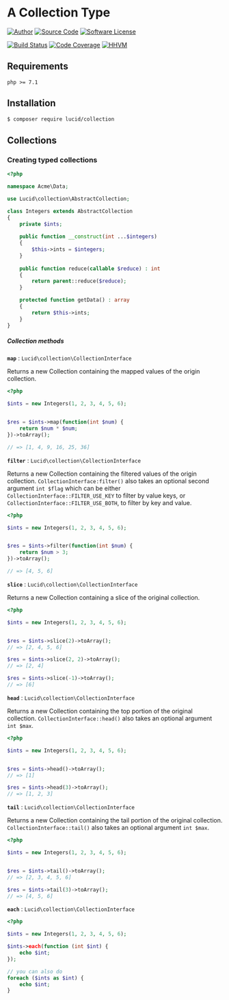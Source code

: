 # A Collection Type

[![Author](http://img.shields.io/badge/author-iwyg-blue.svg?style=flat-square)](https://github.com/iwyg)
[![Source Code](http://img.shields.io/badge/source-lucid/collection-blue.svg?style=flat-square)](https://github.com/lucidphp/collection/tree/develop)
[![Software License](https://img.shields.io/badge/license-MIT-brightgreen.svg?style=flat-square)](https://github.com/lucidphp/collection/blob/develop/LICENSE.md)

[![Build Status](https://img.shields.io/travis/lucidphp/collection/develop.svg?style=flat-square)](https://travis-ci.org/lucidphp/collection)
[![Code Coverage](https://img.shields.io/coveralls/lucidphp/collection/develop.svg?style=flat-square)](https://coveralls.io/r/lucidphp/collection)
[![HHVM](https://img.shields.io/hhvm/lucid/collection/dev-develop.svg?style=flat-square)](http://hhvm.h4cc.de/package/lucid/collection)

## Requirements

```
php >= 7.1
```

## Installation

```bash
$ composer require lucid/collection
```


## Collections

### Creating typed collections


```php
<?php

namespace Acme\Data;

use Lucid\collection\AbstractCollection;

class Integers extends AbstractCollection
{
    private $ints;
    
    public function __construct(int ...$integers)
    {
        $this->ints = $integers;
    }
    
    public function reduce(callable $reduce) : int
    {
        return parent::reduce($reduce);
    }

    protected function getData() : array
    {
        return $this->ints;
    }
}
```

##### Collection methods

**`map`** : `Lucid\collection\CollectionInterface`

Returns a new Collection containing the mapped values of the origin collection.

```php
<?php

$ints = new Integers(1, 2, 3, 4, 5, 6);


$res = $ints->map(function(int $num) {
    return $num * $num;
})->toArray();

// => [1, 4, 9, 16, 25, 36] 
```

**`filter`** : `Lucid\collection\CollectionInterface`

Returns a new Collection containing the filtered values of the origin collection.
`CollectionInterface:filter()` also takes an optional second argument `int $flag` which can be either `CollectionInterface::FILTER_USE_KEY` to filter by value keys, or `CollectionInterface::FILTER_USE_BOTH`, to filter by key and value.

```php
<?php

$ints = new Integers(1, 2, 3, 4, 5, 6);


$res = $ints->filter(function(int $num) {
    return $num > 3;
})->toArray();

// => [4, 5, 6] 
```

**`slice`** : `Lucid\collection\CollectionInterface`

Returns a new Collection containing a slice of the original collection. 

```php
<?php

$ints = new Integers(1, 2, 3, 4, 5, 6);


$res = $ints->slice(2)->toArray();
// => [2, 4, 5, 6] 

$res = $ints->slice(2, 2)->toArray();
// => [2, 4]

$res = $ints->slice(-1)->toArray();
// => [6]
```

**`head`** : `Lucid\collection\CollectionInterface`

Returns a new Collection containing the top portion of the original collection. `CollectionInterface::head()` also takes an optional argument `int $max`. 

```php
<?php

$ints = new Integers(1, 2, 3, 4, 5, 6);


$res = $ints->head()->toArray();
// => [1] 

$res = $ints->head(3)->toArray();
// => [1, 2, 3] 
```

**`tail`** : `Lucid\collection\CollectionInterface`

Returns a new Collection containing the tail portion of the original collection. `CollectionInterface::tail()` also takes an optional argument `int $max`.

```php
<?php

$ints = new Integers(1, 2, 3, 4, 5, 6);


$res = $ints->tail()->toArray();
// => [2, 3, 4, 5, 6] 

$res = $ints->tail(3)->toArray();
// => [4, 5, 6] 
```
**`each`** : `Lucid\collection\CollectionInterface`

```php
<?php

$ints = new Integers(1, 2, 3, 4, 5, 6);

$ints->each(function (int $int) {
    echo $int;
});

// you can also do
foreach ($ints as $int) {
    echo $int;
}
```